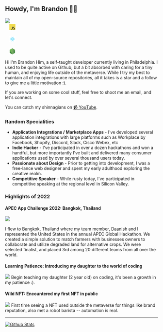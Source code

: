 ## Howdy, I'm Brandon 👋🏼
<image src="https://user-images.githubusercontent.com/6020066/124784929-69111800-df14-11eb-9765-173acd1b5b88.png" width="200"/>

<code>
  <img height="20" src="https://raw.githubusercontent.com/github/explore/80688e429a7d4ef2fca1e82350fe8e3517d3494d/topics/javascript/javascript.png">
</code>
<code>
  <img height="20" src="https://raw.githubusercontent.com/github/explore/80688e429a7d4ef2fca1e82350fe8e3517d3494d/topics/react/react.png">
</code>
<code>
  <img height="20" src="https://raw.githubusercontent.com/github/explore/80688e429a7d4ef2fca1e82350fe8e3517d3494d/topics/nodejs/nodejs.png">
</code> 

Hi I'm Brandon Him, a self-taught developer currently living in Philadelphia. I used to be quite active on Github, but a bit absorbed with caring for a tiny human, and enjoying life outside of the metaverse. While I try my best to maintain all of my open-source repositories, all it takes is a star and a follow to give me a little motivation :).

If you are working on some cool stuff, feel free to shoot me an email, and let's connect.

You can catch my shinnagians on [📹 YouTube](https://www.youtube.com/channel/UCludBg4ol9VgvHzHe-yRUXw).

### Random Specialities
- **Application Integrations / Marketplace Apps** - I've developed several application integrations with large platforms such as Workplace by Facebook, Shopify, Discord, Slack, Cisco Webex, etc
- **Indie Hacker** - I've participated in over a dozen hackathons and won a handful, but more importantly I've built and delivered many consumer applications used by over several thousand users today.
- **Passionate about Design** - Prior to getting into development, I was a free-lance web designer and spent my early adulthood exploring the creative realm.
- **Competitive Speaker** - While rusty today, I've participated in competitive speaking at the regional level in Silicon Valley.

### Highlights of 2022
#### APEC App Challenge 2022: Bangkok, Thailand
<img height="200" src="https://media-exp1.licdn.com/dms/image/C5622AQGmStURE4JhiA/feedshare-shrink_800/0/1653409671388?e=1658966400&v=beta&t=tZgydQizA1ip2YSTqrx10vdYKrnVKP-UwO2kXTclZ78"/>

I flew to Bangkok, Thailand where my team member, [Daanish](https://www.linkedin.com/in/daanishhusain/) and I represented the United States in the annual APEC Global Hackathon. We created a simple solution to match farmers with businesses owners to collaborate and utilize degraded land for alternative crops. We were selected finalist, and placed 3rd among 20 different teams from all over the world.

#### Learning Patience: Introducing my daughter to the world of coding
<img height="200" src="https://user-images.githubusercontent.com/6020066/175097378-28753eb6-6b14-4bb2-93e2-0cfcedb7d4e9.jpeg"/>
Begin teaching my daughter (2 year old) on coding, it's been a growth in my patience :).


#### Wild NFT: Encountered my first NFT in public
<img height="200" src="https://user-images.githubusercontent.com/6020066/175097177-03328dc9-d010-4167-b2d2-4d56c70aba64.jpeg"/>
First time seeing a NFT used outside the metaverse for things like brand reputation, also met a robot barista -- automation is real.

---
[![Github Stats](https://github-readme-stats.vercel.app/api?username=brh55&theme=dark)](https://github.com/brh55)

